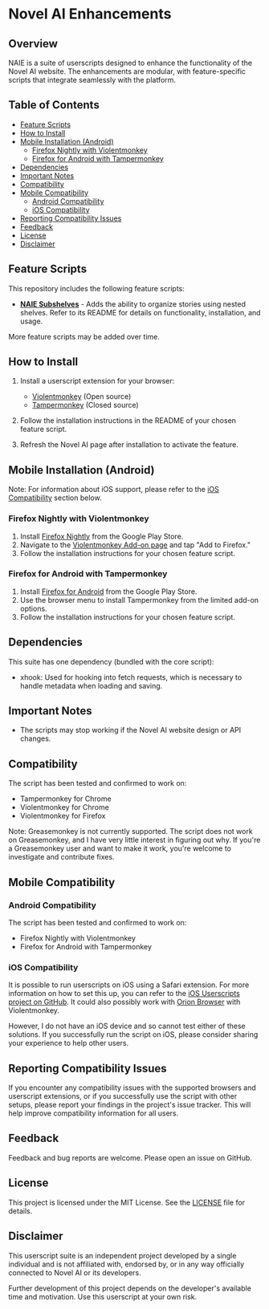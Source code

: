 # Novel AI Enhancements

## Overview

NAIE is a suite of userscripts designed to enhance the functionality of the Novel AI website. The enhancements are modular, with feature-specific scripts that integrate seamlessly with the platform.

## Table of Contents

-   [Feature Scripts](#feature-scripts)
-   [How to Install](#how-to-install)
-   [Mobile Installation (Android)](#mobile-installation-android)
    -   [Firefox Nightly with Violentmonkey](#firefox-nightly-with-violentmonkey)
    -   [Firefox for Android with Tampermonkey](#firefox-for-android-with-tampermonkey)
-   [Dependencies](#dependencies)
-   [Important Notes](#important-notes)
-   [Compatibility](#compatibility)
-   [Mobile Compatibility](#mobile-compatibility)
    -   [Android Compatibility](#android-compatibility)
    -   [iOS Compatibility](#ios-compatibility)
-   [Reporting Compatibility Issues](#reporting-compatibility-issues)
-   [Feedback](#feedback)
-   [License](#license)
-   [Disclaimer](#disclaimer)

## Feature Scripts

This repository includes the following feature scripts:

-   **[NAIE Subshelves](subshelves/README.md)** - Adds the ability to organize stories using nested shelves. Refer to its README for details on functionality, installation, and usage.

More feature scripts may be added over time.

## How to Install

1. Install a userscript extension for your browser:

    - [Violentmonkey](https://violentmonkey.github.io/) (Open source)
    - [Tampermonkey](https://www.tampermonkey.net/) (Closed source)

2. Follow the installation instructions in the README of your chosen feature script.

3. Refresh the Novel AI page after installation to activate the feature.

## Mobile Installation (Android)

Note: For information about iOS support, please refer to the [iOS Compatibility](#ios-compatibility) section below.

### Firefox Nightly with Violentmonkey

1. Install [Firefox Nightly](https://play.google.com/store/apps/details?id=org.mozilla.fenix) from the Google Play Store.
2. Navigate to the [Violentmonkey Add-on page](https://addons.mozilla.org/en-US/firefox/addon/violentmonkey/) and tap "Add to Firefox."
3. Follow the installation instructions for your chosen feature script.

### Firefox for Android with Tampermonkey

1. Install [Firefox for Android](https://play.google.com/store/apps/details?id=org.mozilla.firefox) from the Google Play Store.
2. Use the browser menu to install Tampermonkey from the limited add-on options.
3. Follow the installation instructions for your chosen feature script.

## Dependencies

This suite has one dependency (bundled with the core script):

-   xhook: Used for hooking into fetch requests, which is necessary to handle metadata when loading and saving.

## Important Notes

-   The scripts may stop working if the Novel AI website design or API changes.

## Compatibility

The script has been tested and confirmed to work on:

-   Tampermonkey for Chrome
-   Violentmonkey for Chrome
-   Violentmonkey for Firefox

Note: Greasemonkey is not currently supported. The script does not work on Greasemonkey, and I have very little interest in figuring out why. If you're a Greasemonkey user and want to make it work, you're welcome to investigate and contribute fixes.

## Mobile Compatibility

### Android Compatibility

The script has been tested and confirmed to work on:

-   Firefox Nightly with Violentmonkey
-   Firefox for Android with Tampermonkey

### iOS Compatibility

It is possible to run userscripts on iOS using a Safari extension. For more information on how to set this up, you can refer to the [iOS Userscripts project on GitHub](https://github.com/quoid/userscripts). It could also possibly work with [Orion Browser](https://apps.apple.com/us/app/orion-browser-by-kagi/id14844982000) with Violentmonkey.

However, I do not have an iOS device and so cannot test either of these solutions. If you successfully run the script on iOS, please consider sharing your experience to help other users.

## Reporting Compatibility Issues

If you encounter any compatibility issues with the supported browsers and userscript extensions, or if you successfully use the script with other setups, please report your findings in the project's issue tracker. This will help improve compatibility information for all users.

## Feedback

Feedback and bug reports are welcome. Please open an issue on GitHub.

## License

This project is licensed under the MIT License. See the [LICENSE](LICENSE) file for details.

## Disclaimer

This userscript suite is an independent project developed by a single individual and is not affiliated with, endorsed by, or in any way officially connected to Novel AI or its developers.

Further development of this project depends on the developer's available time and motivation. Use this userscript at your own risk.
